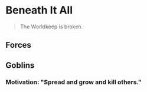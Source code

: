 # Beneath It All
> The Worldkeep is broken.

## Forces
## Goblins
### Motivation: "Spread and grow and kill others."
